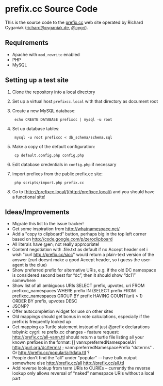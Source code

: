 # prefix.cc Source Code

This is the source code to the [prefix.cc](http://prefix.cc/) web site
operated by Richard Cyganiak ([richard@cyganiak.de](mailto:richard@cyganiak.de), [@cygri](http://twitter.com/cygri)).


## Requirements

* Apache with `mod_rewrite` enabled
* PHP
* MySQL


## Setting up a test site

1. Clone the repository into a local directory

2. Set up a virtual host `prefixcc.local` with that directory as document root

3. Create a new MySQL database:

        echo CREATE DATABASE prefixcc | mysql -u root 

4. Set up database tables:

        mysql -u root prefixcc < db_schema/schema.sql

5. Make a copy of the default configuration:

        cp default.config.php config.php

6. Edit database credentials in `config.php` if necessary

7. Import prefixes from the public prefix.cc site:

        php scripts/import.php prefix.cc

8. Go to [http://prefixcc.local/](http://prefixcc.local/) and you should have a functional site!


## Ideas/Improvements

- Migrate this list to the issue tracker!
- Get some inspiration from http://whatnamespace.net/
- Add a "copy to clipboard" button, perhaps big in the top left corner
  based on http://code.google.com/p/zeroclipboard
- All literals have @en; not really appropriate!
- Content negotiation with .file.txt as default if no Accept header set
    <drewp> i wish "curl http://prefix.cc/sioc" would return a
    plain-text version of the answer (curl doesnt make a good
    Accept header, so i guess the user-agent is the clue)
- Show preferred prefix for alternative URIs, e.g. if the old DC
  namespace is considered second best for “dc”, then it should show
  “dc11” somewhere
- Show list of all ambiguous URIs
    SELECT prefix, upvotes, uri FROM prefixcc_namespaces WHERE
    prefix IN (SELECT prefix FROM prefixcc_namespaces GROUP BY
    prefix HAVING COUNT(uri) > 1) ORDER BY prefix, upvotes DESC
- JSONP?
- Offer autocompletion widget for use on other sites
- Old mappings should get bonus in vote calculations, especially if
  the prefix is frequently looked up
- Get mapping as Turtle statement instead of just @prefix declarations
    tobyink: cygri: re prefix.cc changes - feature request:
    <http://prefix.cc/all-vann.ttl> should return a turtle
    file listing all your known prefixes in the format: []
    vann:preferredNamespaceUri <http://purl.org/dc/terms/> ;
    vann:preferredNamespacePrefix "dcterms" .
  Or http://prefix.cc/popular/all/data.ttl ?
- People don't find the "all" under "popular" -- have bulk output
  somewhere else
    http://prefix.cc/all
    http://prefix.cc/all.ttl
- Add reverse lookup from term URIs to CURIEs – currently the reverse
  lookup only allows reversal of “naked” namespace URIs without a
  local part
